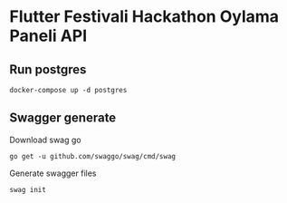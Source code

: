 # Flutter Festivali Hackathon Oylama Paneli API

## Run postgres
```shell
docker-compose up -d postgres
```

## Swagger generate
Download swag go

```shell
go get -u github.com/swaggo/swag/cmd/swag
```
Generate swagger files
```shell
swag init
```

